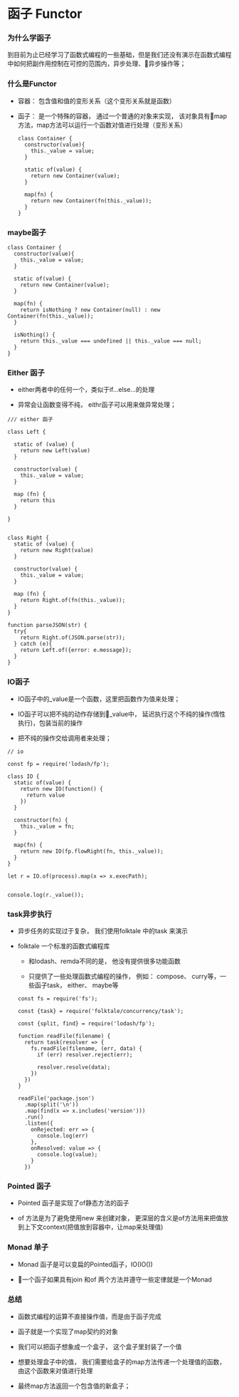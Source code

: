 # 函子  Functor

### 为什么学函子

到目前为止已经学习了函数式编程的一些基础，但是我们还没有演示在函数式编程中如何把副作用控制在可控的范围内，异步处理、异步操作等；

### 什么是Functor

* 容器： 包含值和值的变形关系（这个变形关系就是函数）

* 函子： 是一个特殊的容器， 通过一个普通的对象来实现， 该对象具有map方法，map方法可以运行一个函数对值进行处理（变形关系）

  ```
  class Container {
    constructor(value){
      this._value = value;
    }

    static of(value) {
      return new Container(value);
    }

    map(fn) {
      return new Container(fn(this._value));
    }
  }
  ```
### maybe函子

```
class Container {
  constructor(value){
    this._value = value;
  }

  static of(value) {
    return new Container(value);
  }

  map(fn) {
    return isNothing ? new Container(null) : new Container(fn(this._value));
  }

  isNothing() {
    return this._value === undefined || this._value === null;
  }
}
```

### Either 函子

* either两者中的任何一个，类似于if...else...的处理

* 异常会让函数变得不纯， eithr函子可以用来做异常处理；

```
/// either 函子

class Left {

  static of (value) {
    return new Left(value)
  }

  constructor(value) {
    this._value = value;
  }

  map (fn) {
    return this
  }

}


class Right {
  static of (value) {
    return new Right(value)
  }

  constructor(value) {
    this._value = value;
  }

  map (fn) {
    return Right.of(fn(this._value));
  }
}

function parseJSON(str) {
  try{
    return Right.of(JSON.parse(str));
  } catch (e){
    return Left.of({error: e.message});
  }
}
```


### IO函子

* IO函子中的_value是一个函数，这里把函数作为值来处理；

* IO函子可以把不纯的动作存储到_value中， 延迟执行这个不纯的操作(惰性执行)，包装当前的操作

* 把不纯的操作交给调用者来处理；

```
// io

const fp = require('lodash/fp');

class IO {
  static of(value) {
    return new IO(function() {
      return value
    })
  }

  constructor(fn) {
    this._value = fn;
  }

  map(fn) {
    return new IO(fp.flowRight(fn, this._value));
  }
}

let r = IO.of(process).map(x => x.execPath);


console.log(r._value());
```

### task异步执行

* 异步任务的实现过于复杂， 我们使用folktale 中的task 来演示

* folktale 一个标准的函数式编程库

    * 和lodash、remda不同的是， 他没有提供很多功能函数

    * 只提供了一些处理函数式编程的操作， 例如： compose、 curry等，一些函子task， either、 maybe等


    ```
    const fs = require('fs');

    const {task} = require('folktale/concurrency/task');

    const {split, find} = require('lodash/fp');

    function readFile(filename) {
      return task(resolver => {
        fs.readFile(filename, (err, data) {
          if (err) resolver.reject(err);

          resolver.resolve(data);
        })
      })
    }

    readFile('package.json')
      .map(split('\n'))
      .map(find(x => x.includes('version')))
      .run()
      .listen({
        onRejected: err => {
          console.log(err)
        },
        onResolved: value => {
          console.log(value);
        }
      })
    ```

### Pointed 函子

* Pointed 函子是实现了of静态方法的函子

* of 方法是为了避免使用new 来创建对象， 更深层的含义是of方法用来把值放到上下文context(把值放到容器中，让map来处理值)


### Monad 单子

* Monad 函子是可以变扁的Pointed函子，IO(IO())

* 一个函子如果具有join 和of 两个方法并遵守一些定律就是一个Monad


### 总结

* 函数式编程的运算不直接操作值，而是由于函子完成

* 函子就是一个实现了map契约的对象

* 我们可以把函子想象成一个盒子， 这个盒子里封装了一个值

* 想要处理盒子中的值， 我们需要给盒子的map方法传递一个处理值的函数， 由这个函数来对值进行处理

* 最终map方法返回一个包含值的新盒子；




